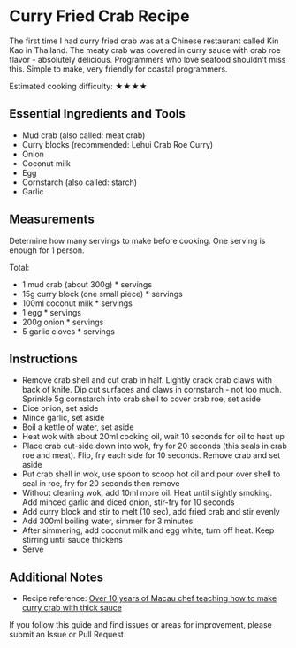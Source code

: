 # Curry Fried Crab Recipe

The first time I had curry fried crab was at a Chinese restaurant called Kin Kao in Thailand. The meaty crab was covered in curry sauce with crab roe flavor - absolutely delicious. Programmers who love seafood shouldn't miss this. Simple to make, very friendly for coastal programmers.

Estimated cooking difficulty: ★★★★

## Essential Ingredients and Tools

- Mud crab (also called: meat crab)
- Curry blocks (recommended: Lehui Crab Roe Curry)
- Onion
- Coconut milk
- Egg
- Cornstarch (also called: starch)
- Garlic

## Measurements

Determine how many servings to make before cooking. One serving is enough for 1 person.

Total:
- 1 mud crab (about 300g) * servings
- 15g curry block (one small piece) * servings
- 100ml coconut milk * servings
- 1 egg * servings
- 200g onion * servings
- 5 garlic cloves * servings

## Instructions

- Remove crab shell and cut crab in half. Lightly crack crab claws with back of knife. Dip cut surfaces and claws in cornstarch - not too much. Sprinkle 5g cornstarch into crab shell to cover crab roe, set aside
- Dice onion, set aside
- Mince garlic, set aside
- Boil a kettle of water, set aside
- Heat wok with about 20ml cooking oil, wait 10 seconds for oil to heat up
- Place crab cut-side down into wok, fry for 20 seconds (this seals in crab roe and meat). Flip, fry each side for 10 seconds. Remove crab and set aside
- Put crab shell in wok, use spoon to scoop hot oil and pour over shell to seal in roe, fry for 20 seconds then remove
- Without cleaning wok, add 10ml more oil. Heat until slightly smoking. Add minced garlic and diced onion, stir-fry for 10 seconds
- Add curry block and stir to melt (10 sec), add fried crab and stir evenly
- Add 300ml boiling water, simmer for 3 minutes
- After simmering, add coconut milk and egg white, turn off heat. Keep stirring until sauce thickens
- Serve

## Additional Notes

- Recipe reference: [Over 10 years of Macau chef teaching how to make curry crab with thick sauce](https://www.bilibili.com/video/BV1Nq4y1W7K9)

If you follow this guide and find issues or areas for improvement, please submit an Issue or Pull Request.
